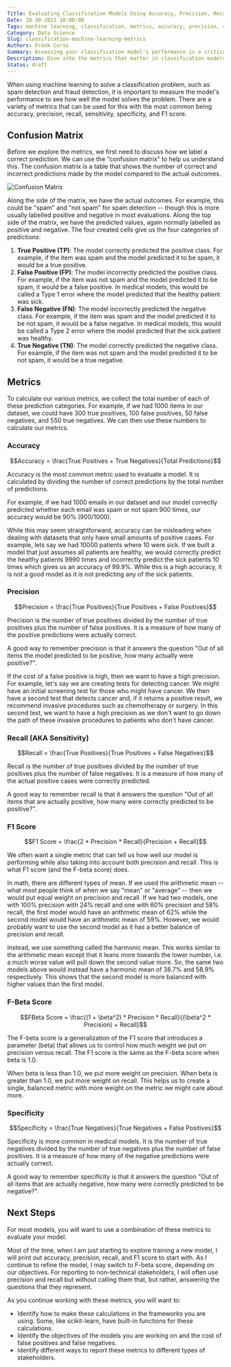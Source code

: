 ```yaml
---
Title: Evaluating Classification Models Using Accuracy, Precision, Recall, and More
Date: 10-30-2023 10:00:00
Tags: machine learning, classification, metrics, accuracy, precision, recall, f1 score
Category: Data Science
Slug: classification-machine-learning-metrics
Authors: Frank Corso
Summary: Assessing your classification model's performance is a critical step. This article explores the key classification metrics such as accuracy, precision, recall, f1 score, and specificity. 
Description: Dive into the metrics that matter in classification models in machine learning. Understand accuracy, precision, recall, and more to make informed decisions about your models.
Status: draft
---
```


When using machine learning to solve a classification problem, such as spam detection and fraud detection, it is important to measure the model's performance to see how well the model solves the problem. There are a variety of metrics that can be used for this with the most common being accuracy, precision, recall, sensitivity, specificity, and F1 score.

## Confusion Matrix

Before we explore the metrics, we first need to discuss how we label a correct prediction. We can use the "confusion matrix" to help us understand this. The confusion matrix is a table that shows the number of correct and incorrect predictions made by the model compared to the actual outcomes.

![Confusion Matrix](/images/classification-ml-metrics/confusion-matrix.png)

Along the side of the matrix, we have the actual outcomes. For example, this could be "spam" and "not spam" for spam detection -- though this is more usually labelled positive and negative in most evaluations. Along the top side of the matrix, we have the predicted values, again normally labelled as positive and negative. The four created cells give us the four categories of predictions:

1. **True Positive (TP)**: The model correctly predicted the positive class. For example, if the item was spam and the model predicted it to be spam, it would be a true positive.
2. **False Positive (FP)**: The model incorrectly predicted the positive class. For example, if the item was not spam and the model predicted it to be spam, it would be a false positive. In medical models, this would be called a Type 1 error where the model predicted that the healthy patient was sick.
3. **False Negative (FN)**: The model incorrectly predicted the negative class. For example, if the item was spam and the model predicted it to be not spam, it would be a false negative. In medical models, this would be called a Type 2 error where the model predicted that the sick patient was healthy.
4. **True Negative (TN)**: The model correctly predicted the negative class. For example, if the item was not spam and the model predicted it to be not spam, it would be a true negative.

## Metrics

To calculate our various metrics, we collect the total number of each of these prediction categories. For example, if we had 1000 items in our dataset, we could have 300 true positives, 100 false positives, 50 false negatives, and 550 true negatives. We can then use these numbers to calculate our metrics.

### Accuracy

$$Accuracy = \frac{True Positives + True Negatives}{Total Predictions}$$

Accuracy is the most common metric used to evaluate a model. It is calculated by dividing the number of correct predictions by the total number of predictions.

For example, if we had 1000 emails in our dataset and our model correctly predicted whether each email was spam or not spam 900 times, our accuracy would be 90% (900/1000).

While this may seem straightforward, accuracy can be misleading when dealing with datasets that only have small amounts of positive cases. For example, lets say we had 10000 patients where 10 were sick. If we built a model that just assumes all patients are healthy, we would correctly predict the healthy patients 9990 times and incorrectly predict the sick patients 10 times which gives us an accuracy of 99.9%. While this is a high accuracy, it is not a good model as it is not predicting any of the sick patients.

### Precision

$$Precision = \frac{True Positives}{True Positives + False Positives}$$

Precision is the number of true positives divided by the number of true positives plus the number of false positives. It is a measure of how many of the positive predictions were actually correct.

A good way to remember precision is that it answers the question "Out of all items the model predicted to be positive, how many actually were positive?".

If the cost of a false positive is high, then we want to have a high precision. For example, let's say we are creating tests for detecting cancer. We might have an initial screening test for those who might have cancer. We then have a second test that detects cancer and, if it returns a positive result, we recommend invasive procedures such as chemotherapy or surgery. In this second test, we want to have a high precision as we don't want to go down the path of these invasive procedures to patients who don't have cancer. 

### Recall (AKA Sensitivity)

$$Recall = \frac{True Positives}{True Positives + False Negatives}$$

Recall is the number of true positives divided by the number of true positives plus the number of false negatives. It is a measure of how many of the actual positive cases were correctly predicted.

A good way to remember recall is that it answers the question "Out of all items that are actually positive, how many were correctly predicted to be positive?".

### F1 Score

$$F1 Score = \frac{2 * Precision * Recall}{Precision + Recall}$$

We often want a single metric that can tell us how well our model is performing while also taking into account both precision and recall. This is what F1 score (and the F-beta score) does.

In math, there are different types of mean. If we used the arithmetic mean -- what most people think of when we say "mean" or "average" -- then we would put equal weight on precision and recall. If we had two models, one with 100% precision with 24% recall and one with 60% precision and 58% recall, the first model would have an arithmetic mean of 62% while the second model would have an arithmetic mean of 59%. However, we would probably want to use the second model as it has a better balance of precision and recall.

Instead, we use something called the harmonic mean. This works similar to the arithmetic mean except that it leans more towards the lower number, i.e. a much worse value will pull down the second value more. So, the same two models above would instead have a harmonic mean of 38.7% and 58.9% respectively. This shows that the second model is more balanced with higher values than the first model.

### F-Beta Score

$$FBeta Score = \frac{(1 + \beta^2) * Precision * Recall}{(\beta^2 * Precision) + Recall}$$

The F-beta score is a generalization of the F1 score that introduces a parameter (beta) that allows us to control how much weight we put on precision versus recall. The F1 score is the same as the F-beta score when beta is 1.0. 

When beta is less than 1.0, we put more weight on precision. When beta is greater than 1.0, we put more weight on recall. This helps us to create a single, balanced metric with more weight on the metric we might care about more.

### Specificity

$$Specificity = \frac{True Negatives}{True Negatives + False Positives}$$

Specificity is more common in medical models. It is the number of true negatives divided by the number of true negatives plus the number of false positives. It is a measure of how many of the negative predictions were actually correct.

A good way to remember specificity is that it answers the question "Out of all items that are actually negative, how many were correctly predicted to be negative?".

## Next Steps

For most models, you will want to use a combination of these metrics to evaluate your model.

Most of the time, when I am just starting to explore training a new model, I will print out accuracy, precision, recall, and F1 score to start with. As I continue to refine the model, I may switch to F-beta score, depending on our objectives. For reporting to non-technical stakeholders, I will often use precision and recall but without calling them that, but rather, answering the questions that they represent.

As you continue working with these metrics, you will want to:

* Identify how to make these calculations in the frameworks you are using. Some, like scikit-learn, have built-in functions for these calculations.
* Identify the objectives of the models you are working on and the cost of false positives and false negatives.
* Identify different ways to report these metrics to different types of stakeholders.

